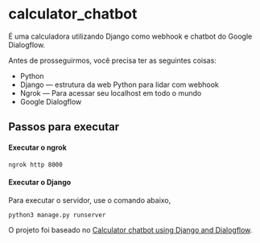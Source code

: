 # calculator_chatbot

É uma calculadora utilizando Django como webhook e chatbot do Google Dialogflow.

Antes de prosseguirmos, você precisa ter as seguintes coisas:

- Python
- Django — estrutura da web Python para lidar com webhook
- Ngrok — Para acessar seu localhost em todo o mundo
- Google Dialogflow

## Passos para executar

#### Executar o ngrok

```
ngrok http 8000
```

#### Executar o Django

Para executar o servidor, use o comando abaixo,

```
python3 manage.py runserver
```

O projeto foi baseado no [Calculator chatbot using Django and Dialogflow](https://medium.com/analytics-vidhya/calculator-chatbot-dialo-e9f8e08d07af).
